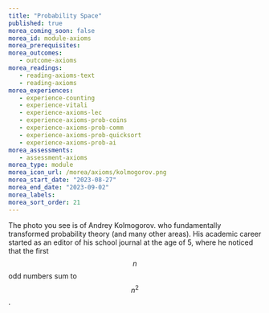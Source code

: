 ```yaml
---
title: "Probability Space"
published: true
morea_coming_soon: false
morea_id: module-axioms
morea_prerequisites:
morea_outcomes:
   - outcome-axioms
morea_readings:
   - reading-axioms-text
   - reading-axioms
morea_experiences:
   - experience-counting
   - experience-vitali
   - experience-axioms-lec
   - experience-axioms-prob-coins
   - experience-axioms-prob-comm
   - experience-axioms-prob-quicksort
   - experience-axioms-prob-ai
morea_assessments:
   - assessment-axioms
morea_type: module
morea_icon_url: /morea/axioms/kolmogorov.png
morea_start_date: "2023-08-27"
morea_end_date: "2023-09-02"
morea_labels:
morea_sort_order: 21
---
```


The photo you see is of Andrey Kolmogorov. who fundamentally
transformed probability theory (and many other areas). His academic
career started as an editor of his school journal at the age of
5, where he noticed that the first $$n$$ odd numbers sum to $$n^2$$.
